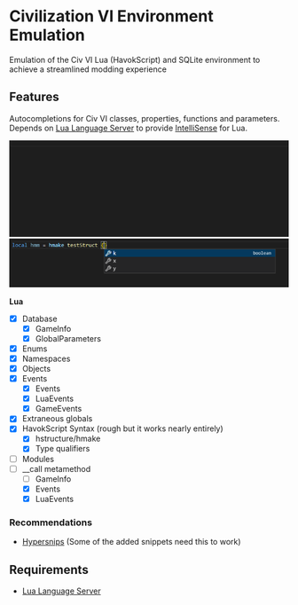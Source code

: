 # Civilization VI Environment Emulation

Emulation of the Civ VI Lua (HavokScript) and SQLite environment to achieve a streamlined modding experience

## Features

Autocompletions for Civ VI classes, properties, functions and parameters. 
Depends on [Lua Language Server](https://marketplace.visualstudio.com/items?itemName=sumneko.lua) to provide [IntelliSense](https://code.visualstudio.com/docs/editor/intellisense) for Lua.

![feature X](images/example.gif)
![feature Y](images/example_havokscript.png)

**Lua**

- [x] Database
    - [x] GameInfo
    - [x] GlobalParameters
- [x] Enums
- [x] Namespaces
- [x] Objects
- [x] Events
    - [x] Events
    - [x] LuaEvents
    - [x] GameEvents
- [x] Extraneous globals
- [x] HavokScript Syntax (rough but it works nearly entirely)
    - [x] hstructure/hmake
    - [x] Type qualifiers
- [ ] Modules
- [ ] __call metamethod
    - [ ] GameInfo
    - [x] Events
    - [x] LuaEvents

### Recommendations

* [Hypersnips](https://marketplace.visualstudio.com/items?itemName=draivin.hsnips) (Some of the added snippets need this to work)

## Requirements

* [Lua Language Server](https://marketplace.visualstudio.com/items?itemName=sumneko.lua)
